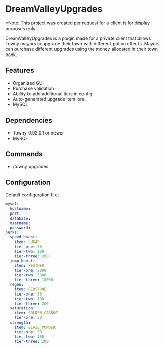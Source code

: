 # DreamValleyUpgrades

*Note: This project was created per request for a client is for display purposes only.

DreamValleyUpgrades is a plugin made for a private client that allows Towny mayors to upgrade their town with different potion effects.
Mayors can purchase different upgrades using the money allocated in their town bank. 

## Features
* Organized GUI
* Purchase validation
* Ability to add additional tiers in config
* Auto-generated upgrade item lore
* MySQL

## Dependencies
* Towny 0.92.0.1 or newer
* MySQL

## Commands
* /towny upgrades

## Configuration
Default configuration file:
```YAML
mysql:
  hostname: 
  port: 
  database: 
  username: 
  password: 
perks:
  speed-boost:
    item: SUGAR
    tier-one: 50
    tier-two: 100
    tier-three: 200
  jump-boost:
    item: FEATHER
    tier-one: 2000
    tier-two: 5000
    tier-three: 10000
  regen:
    item: REDSTONE
    tier-one: 50
    tier-two: 100
    tier-three: 200
  saturation:
    item: GOLDEN_CARROT
    tier-one: 50
  strength:
    item: BLAZE_POWDER
    tier-one: 50
    tier-two: 100
    tier-three: 200
